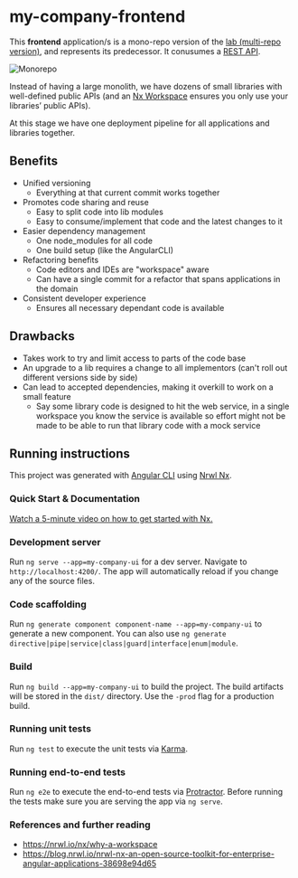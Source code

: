 # my-company-frontend

This **frontend** application/s is a mono-repo version of the [lab (multi-repo version)](http://ivans-innovation-lab.github.io/), and represents its predecessor. It conusumes a [REST API](https://github.com/ivans-innovation-lab-monorepos/my-company-backend).

![Monorepo](https://github.com/ivans-innovation-lab-monorepos/my-company-backend/raw/master/monorepo.png)


Instead of having a large monolith, we have dozens of small libraries with well-defined public APIs (and an [Nx Workspace](https://nrwl.io/nx/why-a-workspace) ensures you only use your libraries’ public APIs).

At this stage we have one deployment pipeline for all applications and libraries together.

## Benefits

- Unified versioning
   - Everything at that current commit works together
- Promotes code sharing and reuse
   - Easy to split code into lib modules
   - Easy to consume/implement that code and the latest changes to it
- Easier dependency management
   - One node_modules for all code
   - One build setup (like the AngularCLI)
- Refactoring benefits
   - Code editors and IDEs are "workspace" aware
   - Can have a single commit for a refactor that spans applications in the domain
- Consistent developer experience
   - Ensures all necessary dependant code is available

## Drawbacks

- Takes work to try and limit access to parts of the code base
- An upgrade to a lib requires a change to all implementors (can't roll out different versions side by side)
- Can lead to accepted dependencies, making it overkill to work on a small feature
  - Say some library code is designed to hit the web service, in a single workspace you know the service is available so effort might not be made to be able to run that library code with a mock service
  
## Running instructions

This project was generated with [Angular CLI](https://github.com/angular/angular-cli) using [Nrwl Nx](https://nrwl.io/nx).

### Quick Start & Documentation

[Watch a 5-minute video on how to get started with Nx.](http://nrwl.io/nx)


### Development server

Run `ng serve --app=my-company-ui` for a dev server. Navigate to `http://localhost:4200/`. The app will automatically reload if you change any of the source files.

### Code scaffolding

Run `ng generate component component-name --app=my-company-ui` to generate a new component. You can also use `ng generate directive|pipe|service|class|guard|interface|enum|module`.

### Build

Run `ng build --app=my-company-ui` to build the project. The build artifacts will be stored in the `dist/` directory. Use the `-prod` flag for a production build.

### Running unit tests

Run `ng test` to execute the unit tests via [Karma](https://karma-runner.github.io).

### Running end-to-end tests

Run `ng e2e` to execute the end-to-end tests via [Protractor](http://www.protractortest.org/).
Before running the tests make sure you are serving the app via `ng serve`.

### References and further reading

- https://nrwl.io/nx/why-a-workspace
- https://blog.nrwl.io/nrwl-nx-an-open-source-toolkit-for-enterprise-angular-applications-38698e94d65

